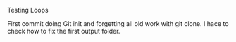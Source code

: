 Testing Loops

First commit doing Git init and forgetting all old work with git clone. I hace to check how to fix the first output folder.

